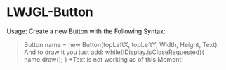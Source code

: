 LWJGL-Button
============

Usage:
Create a new Button with the Following Syntax:
>Button name = new Button(topLeftX, topLeftY, Width, Height, Text);
And to draw it you just add:
>while(!Display.isCloseRequested){
>name.draw();
>}
*Text is not working as of this Moment!
